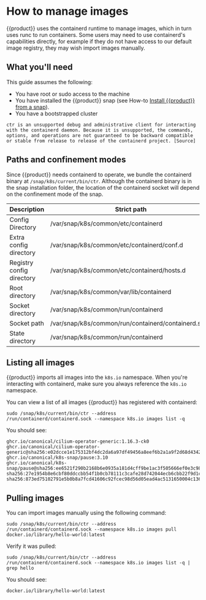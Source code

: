 # How to manage images

{{product}} uses the containerd runtime to manage images, which in turn uses
runc to run containers. Some users may need to use containerd's capabilities
directly, for example if they do not have access to our default image registry,
they may wish import images manually.

## What you'll need

This guide assumes the following:

- You have root or sudo access to the machine
- You have installed the {{product}} snap
  (see How-to [Install {{product}} from a snap][snap-install-howto]).
- You have a bootstrapped cluster

```{important}
ctr is an unsupported debug and administrative client for interacting with the containerd daemon. Because it is unsupported, the commands, options, and operations are not guaranteed to be backward compatible or stable from release to release of the containerd project. [Source]
```

## Paths and confinement modes

Since {{product}} needs containerd to operate, we bundle the containerd binary
at `/snap/k8s/current/bin/ctr`. Although the containerd binary is in the snap
installation folder, the location of the containerd socket will depend on the
confinement mode of the snap.

| Description                | Strict path                                             | Classic path                      |
|----------------------------|----------------------------------------------------|------------------------------|
| Config Directory           | /var/snap/k8s/common/etc/containerd                | /etc/containerd              |
| Extra config directory     | /var/snap/k8s/common/etc/containerd/conf.d         | /etc/containerd/conf.d       |
| Registry config directory  | /var/snap/k8s/common/etc/containerd/hosts.d        | /etc/containerd/hosts.d      |
| Root directory             | /var/snap/k8s/common/var/lib/containerd            | /var/lib/containerd          |
| Socket directory           | /var/snap/k8s/common/run/containerd                | /run/containerd              |
| Socket path                | /var/snap/k8s/common/run/containerd/containerd.sock| /run/containerd/containerd.sock |
| State directory            | /var/snap/k8s/common/run/containerd                | /run/containerd              |

## Listing all images

{{product}} imports all images into the `k8s.io` namespace. When you're
interacting with containerd, make sure you always reference the `k8s.io`
namespace.

You can view a list of all images {{product}} has registered with containerd:

```
sudo /snap/k8s/current/bin/ctr --address /run/containerd/containerd.sock --namespace k8s.io images list -q
```

You should see:

```
ghcr.io/canonical/cilium-operator-generic:1.16.3-ck0
ghcr.io/canonical/cilium-operator-generic@sha256:e02dcce1e175312bf4dc2da6a97df49456a8eef6b2a1a9f2d68d4342dc0d3664
ghcr.io/canonical/k8s-snap/pause:3.10
ghcr.io/canonical/k8s-snap/pause@sha256:ee6521f290b2168b6e0935a181d4cff9be1ac3f505666ef0e3c98fae8199917a
sha256:27e1954b8e6cbf80ddccbb54f1b0cb78111c3cafe28d742044ecb6cbb22f9d1c
sha256:873ed75102791e5b0b8a7fcd41606c92fcec98d56d05ead4ac5131650004c136
```


## Pulling images

You can import images manually using the following command:

```
sudo /snap/k8s/current/bin/ctr --address /run/containerd/containerd.sock --namespace k8s.io images pull docker.io/library/hello-world:latest
```

Verify it was pulled:

```
sudo /snap/k8s/current/bin/ctr --address /run/containerd/containerd.sock --namespace k8s.io images list -q | grep hello
```

You should see:

```
docker.io/library/hello-world:latest
```

<!-- LINKS -->

[snap-install-howto]: ./install/snap
[Source]: https://manpages.debian.org/testing/containerd/ctr.8.en.html
